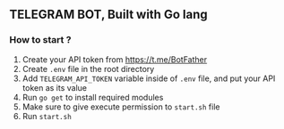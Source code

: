 ## TELEGRAM BOT, Built with Go lang

### How to start ?

1. Create your API token from https://t.me/BotFather
2. Create `.env` file in the root directory
3. Add `TELEGRAM_API_TOKEN` variable inside of `.env` file, and put your API token as its value
4. Run `go get` to install required modules
5. Make sure to give execute permission to `start.sh` file
6. Run `start.sh`